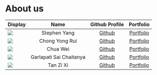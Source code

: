 # About us

Display |      Name      |              Github Profile               | Portfolio
--------|:--------------:|:-----------------------------------------:|:---------:
![](https://via.placeholder.com/100.png?text=Photo) | Stephen Yang | [Github](https://github.com/stephenkyang) | [Portfolio](team/stephenkyang.md)
![](https://via.placeholder.com/100.png?text=Photo) | Chong Yong Rui | [Github](https://github.com/chongyongrui) | [Portfolio](team/chongyongrui.md)
![](https://via.placeholder.com/100.png?text=Photo) | Chua Wei | [Github](https://github.com/pinyoko573) | [Portfolio](team/pinyoko573.md)
![](https://via.placeholder.com/100.png?text=Photo) | Garlapati Sai Chaitanya | [Github](https://github.com/SaiChaitanya13) | [Portfolio](team/saichaitanya13.md)
![](https://via.placeholder.com/100.png?text=Photo) | Tan Zi Xi | [Github](https://github.com/tzixi) | [Portfolio](team/tzixi.md)

